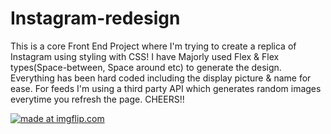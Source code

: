 # Instagram-redesign

This is a core Front End Project where I'm trying to create a replica of Instagram using styling with CSS!
I have Majorly used Flex & Flex types(Space-between, Space around etc) to generate the design. Everything has been hard coded including the display picture & name for ease. 
For feeds I'm using a third party API which generates random images everytime you refresh the page. 
CHEERS!!


<a href="https://imgflip.com/gif/30kgnd"><img src="https://i.imgflip.com/30kgnd.gif" title="made at imgflip.com"/></a>
